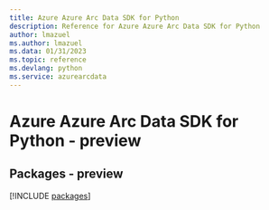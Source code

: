 ```yaml
---
title: Azure Azure Arc Data SDK for Python
description: Reference for Azure Azure Arc Data SDK for Python
author: lmazuel
ms.author: lmazuel
ms.data: 01/31/2023
ms.topic: reference
ms.devlang: python
ms.service: azurearcdata
---
```

# Azure Azure Arc Data SDK for Python - preview
## Packages - preview
[!INCLUDE [packages](azure-arc-data-index.md)]